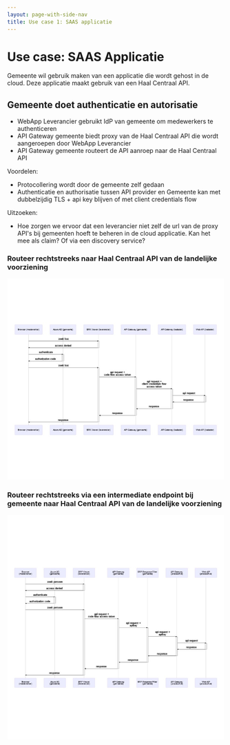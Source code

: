 ```yaml
---
layout: page-with-side-nav
title: Use case 1: SAAS applicatie 
---
```


# Use case: SAAS Applicatie

Gemeente wil gebruik maken van een applicatie die wordt gehost in de cloud. Deze applicatie maakt gebruik van een Haal Centraal API.

## Gemeente doet authenticatie en autorisatie

- WebApp Leverancier gebruikt IdP van gemeente om medewerkers te authenticeren
- API Gateway gemeente biedt proxy van de Haal Centraal API die wordt aangeroepen door WebApp Leverancier
- API Gateway gemeente routeert de API aanroep naar de Haal Centraal API

Voordelen:

- Protocollering wordt door de gemeente zelf gedaan
- Authenticatie en authorisatie tussen API provider en Gemeente kan met dubbelzijdig TLS + api key blijven of met client credentials flow

Uitzoeken:

- Hoe zorgen we ervoor dat een leverancier niet zelf de url van de proxy API's bij gemeenten hoeft te beheren in de cloud applicatie. Kan het mee als claim? Of via een discovery service?

### Routeer rechtstreeks naar Haal Centraal API van de landelijke voorziening

![Gemeente doet authenticatie en authorisatie scenario BRK](./scenario-apigateway-routeert.jpg)

### Routeer rechtstreeks via een intermediate endpoint bij gemeente naar Haal Centraal API van de landelijke voorziening

![Gemeente doet authenticatie en authorisatie scenario BRP](./scenario-apigateway-routeert-bij-brp.jpg)

